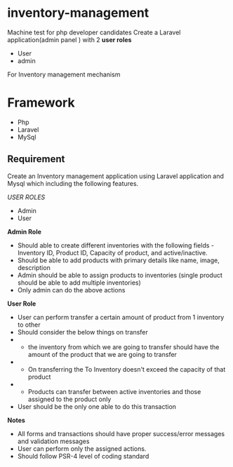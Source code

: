 # inventory-management
Machine test for php developer candidates
Create a Laravel application(admin panel ) with 2  **user roles** 
- User 
- admin

For Inventory management mechanism 

# Framework
- Php
- Laravel
- MySql

## Requirement
Create an Inventory management application using  Laravel application and Mysql which including the following features.

*USER ROLES*
- Admin
- User

**Admin Role**
- Should able to create different inventories with the following fields - Inventory ID, Product ID, Capacity of product, and active/inactive.
- Should be able to add products with primary details like name, image, description
- Admin should be able to assign products to inventories (single product should be able to add multiple inventories)
- Only admin can do the above actions

**User Role**

- User can perform transfer a certain amount of product from 1 inventory to other
- Should consider the below things on transfer
- - the inventory from which we are going to transfer should have the amount of the product that we are going to transfer
- - On transferring the To Inventory doesn't exceed the capacity of that product
-  - Products can transfer between active inventories and those assigned to the product only 
- User should be the only one able to do this transaction

**Notes**
- All forms and transactions should have proper success/error messages and validation messages
- User can perform only the assigned actions.
- Should follow PSR-4 level of coding standard

